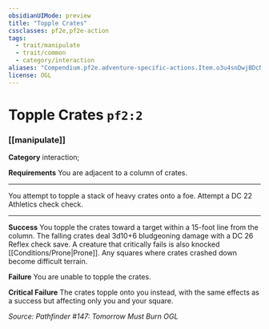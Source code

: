 ```yaml
---
obsidianUIMode: preview
title: "Topple Crates"
cssclasses: pf2e,pf2e-action
tags:
  - trait/manipulate
  - trait/common
  - category/interaction
aliases: "Compendium.pf2e.adventure-specific-actions.Item.o3u4snDwjBDcNlG3"
license: OGL
---
```

# Topple Crates `pf2:2`

### [[manipulate]]

**Category** interaction; 




**Requirements** You are adjacent to a column of crates.

* * *

You attempt to topple a stack of heavy crates onto a foe. Attempt a DC 22 Athletics check check.

* * *

**Success** You topple the crates toward a target within a 15-foot line from the column. The falling crates deal 3d10+6 bludgeoning damage with a DC 26 Reflex check save. A creature that critically fails is also knocked [[Conditions/Prone|Prone]]. Any squares where crates crashed down become difficult terrain.

**Failure** You are unable to topple the crates.

**Critical Failure** The crates topple onto you instead, with the same effects as a success but affecting only you and your square.

*Source: Pathfinder #147: Tomorrow Must Burn*
*OGL*